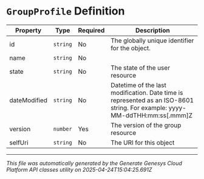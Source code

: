 # `GroupProfile` Definition

| Property | Type | Required | Description |
|----------|------|----------|-------------|
| id | `string` | No | The globally unique identifier for the object. |
| name | `string` | No |  |
| state | `string` | No | The state of the user resource |
| dateModified | `string` | No | Datetime of the last modification. Date time is represented as an ISO-8601 string. For example: yyyy-MM-ddTHH:mm:ss[.mmm]Z |
| version | `number` | Yes | The version of the group resource |
| selfUri | `string` | No | The URI for this object |

---

*This file was automatically generated by the Generate Genesys Cloud Platform API classes utility on 2025-04-24T15:04:25.691Z*